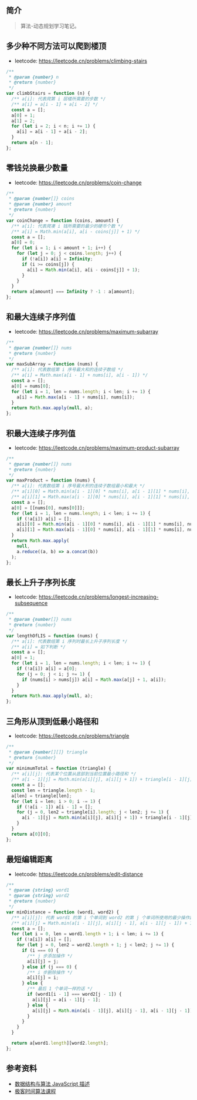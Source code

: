 ## 简介

> 算法-动态规划学习笔记。

## 多少种不同方法可以爬到楼顶

- leetcode: https://leetcode.cn/problems/climbing-stairs

```js
/**
 * @param {number} n
 * @return {number}
 */
var climbStairs = function (n) {
  /** a[i]: 代表爬第 i 层楼所需要的步数 */
  /** a[i] = a[i - 1] + a[i - 2] */
  const a = [];
  a[0] = 1;
  a[1] = 2;
  for (let i = 2; i < n; i += 1) {
    a[i] = a[i - 1] + a[i - 2];
  }
  return a[n - 1];
};
```

## 零钱兑换最少数量

- leetcode: https://leetcode.cn/problems/coin-change

```js
/**
 * @param {number[]} coins
 * @param {number} amount
 * @return {number}
 */
var coinChange = function (coins, amount) {
  /** a[i]: 代表爬凑 i 钱所需要的最少的硬币个数 */
  /** a[i] = Math.min(a[i], a[i - coins[j]] + 1) */
  const a = [];
  a[0] = 0;
  for (let i = 1; i < amount + 1; i++) {
    for (let j = 0; j < coins.length; j++) {
      if (!a[i]) a[i] = Infinity;
      if (i >= coins[j]) {
        a[i] = Math.min(a[i], a[i - coins[j]] + 1);
      }
    }
  }
  return a[amount] === Infinity ? -1 : a[amount];
};
```

## 和最大连续子序列值

- leetcode: https://leetcode.cn/problems/maximum-subarray

```js
/**
 * @param {number[]} nums
 * @return {number}
 */
var maxSubArray = function (nums) {
  /** a[i]: 代表数组第 i 序号最大和的连续子数组 */
  /** a[i] = Math.max(a[i - 1] + nums[i], a[i - 1]) */
  const a = [];
  a[0] = nums[0];
  for (let i = 1, len = nums.length; i < len; i += 1) {
    a[i] = Math.max(a[i - 1] + nums[i], nums[i]);
  }
  return Math.max.apply(null, a);
};
```

## 积最大连续子序列值

- leetcode: https://leetcode.cn/problems/maximum-product-subarray

```js
/**
 * @param {number[]} nums
 * @return {number}
 */
var maxProduct = function (nums) {
  /** a[i]: 代表数组第 i 序号最大积的连续子数组最小和最大 */
  /** a[i][0] = Math.min(a[i - 1][0] * nums[i], a[i - 1][1] * nums[i], nums[i]); */
  /** a[i][1] = Math.max(a[i - 1][0] * nums[i], a[i - 1][1] * nums[i], nums[i]); */
  const a = [];
  a[0] = [[nums[0], nums[0]]];
  for (let i = 1, len = nums.length; i < len; i += 1) {
    if (!a[i]) a[i] = [];
    a[i][0] = Math.min(a[i - 1][0] * nums[i], a[i - 1][1] * nums[i], nums[i]);
    a[i][1] = Math.max(a[i - 1][0] * nums[i], a[i - 1][1] * nums[i], nums[i]);
  }
  return Math.max.apply(
    null,
    a.reduce((a, b) => a.concat(b))
  );
};
```

## 最长上升子序列长度

- leetcode: https://leetcode.cn/problems/longest-increasing-subsequence

```js
/**
 * @param {number[]} nums
 * @return {number}
 */
var lengthOfLIS = function (nums) {
  /** a[i]: 代表数组第 i 序列时最长上升子序列长度 */
  /** a[i] = 如下判断 */
  const a = [];
  a[0] = 1;
  for (let i = 1, len = nums.length; i < len; i += 1) {
    if (!a[i]) a[i] = a[0];
    for (j = 0; j < i; j += 1) {
      if (nums[i] > nums[j]) a[i] = Math.max(a[j] + 1, a[i]);
    }
  }
  return Math.max.apply(null, a);
};
```

## 三角形从顶到低最小路径和

- leetcode: https://leetcode.cn/problems/triangle

```js
/**
 * @param {number[][]} triangle
 * @return {number}
 */
var minimumTotal = function (triangle) {
  /** a[i][j]: 代表某个位置从底部到当前位置最小路径和 */
  /** a[i - 1][j] = Math.min(a[i][j], a[i][j + 1]) + triangle[i - 1][j]; */
  const a = [];
  const len = triangle.length - 1;
  a[len] = triangle[len];
  for (let i = len; i > 0; i -= 1) {
    if (!a[i - 1]) a[i - 1] = [];
    for (j = 0, len2 = triangle[i].length; j < len2; j += 1) {
      a[i - 1][j] = Math.min(a[i][j], a[i][j + 1]) + triangle[i - 1][j];
    }
  }
  return a[0][0];
};
```

## 最短编辑距离

- leetcode: https://leetcode.cn/problems/edit-distance

```js
/**
 * @param {string} word1
 * @param {string} word2
 * @return {number}
 */
var minDistance = function (word1, word2) {
  /** a[i][j]: 代表 word1 的第 i 个单词到 word2 的第 j 个单词所使用的最少操作数 */
  /** a[i][j] = Math.min(a[i - 1][j], a[i][j - 1], a[i - 1][j - 1]) + 1 */
  const a = [];
  for (let i = 0, len = word1.length + 1; i < len; i += 1) {
    if (!a[i]) a[i] = [];
    for (let j = 0, len2 = word2.length + 1; j < len2; j += 1) {
      if (i === 0) {
        /** j 步添加操作 */
        a[i][j] = j;
      } else if (j === 0) {
        /** i 步删除操作 */
        a[i][j] = i;
      } else {
        /** 最后 1 个单词一样的话 */
        if (word1[i - 1] === word2[j - 1]) {
          a[i][j] = a[i - 1][j - 1];
        } else {
          a[i][j] = Math.min(a[i - 1][j], a[i][j - 1], a[i - 1][j - 1]) + 1;
        }
      }
    }
  }

  return a[word1.length][word2.length];
};
```

## 参考资料

- [数据结构与算法 JavaScript 描述](https://book.douban.com/subject/25945449/)
- [极客时间算法课程](https://time.geekbang.org/course/intro/100019701)
